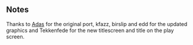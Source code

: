 ## Notes

Thanks to [Adas](http://www.geocities.co.jp/berkeley/2093/driller.html) for the original port, kfazz, birslip and edd for the updated graphics and Tekkenfede for the new titlescreen and title on the play screen.

